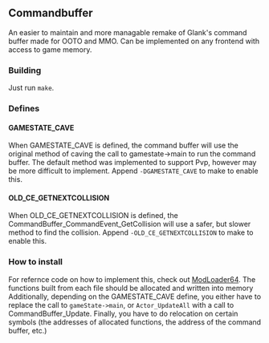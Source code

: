 ## Commandbuffer
An easier to maintain and more managable remake of Glank's command buffer made for OOTO and MMO. Can be implemented on any frontend with access to game memory.

### Building
Just run `make`.

### Defines

#### GAMESTATE_CAVE
When GAMESTATE_CAVE is defined, the command buffer will use the original method of caving the call to gamestate->main to run the command buffer. The default method was implemented to support Pvp, however may be more difficult to implement.
Append `-DGAMESTATE_CAVE` to make to enable this.

#### OLD_CE_GETNEXTCOLLISION
When OLD_CE_GETNEXTCOLLISION is defined, the CommandBuffer_CommandEvent_GetCollision will use a safer, but slower method to find the collision.
Append `-OLD_CE_GETNEXTCOLLISION` to make to enable this.

### How to install
For refernce code on how to implement this, check out [ModLoader64](https://github.com/hylian-modding/ModLoader64/blob/master/src/modloader/cores/OOT/CommandBuffer/CommandBuffer.ts).
The functions built from each file should be allocated and written into memory
Additionally, depending on the GAMESTATE_CAVE define, you either have to replace the call to `gameState->main`, or `Actor_UpdateAll` with a call to CommandBuffer_Update.
Finally, you have to do relocation on certain symbols (the addresses of allocated functions, the address of the command buffer, etc.)




